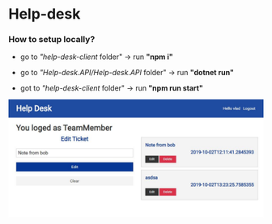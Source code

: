   # Help-desk

### How to setup locally?
- go to _"help-desk-client_ folder" -> run **"npm i"** 

- go to _"Help-desk.API/Help-desk.API_ folder" -> run **"dotnet run"** 
- got to _"help-desk-client_ folder" -> run **"npm run start"** 

![Snapshot](https://raw.githubusercontent.com/kyrylo-1/Help-desk/master/Capture.JPG)

